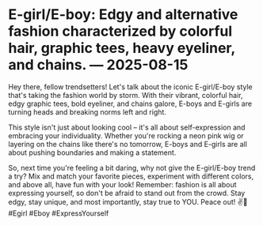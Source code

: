 # E-girl/E-boy: Edgy and alternative fashion characterized by colorful hair, graphic tees, heavy eyeliner, and chains. — 2025-08-15

Hey there, fellow trendsetters! Let's talk about the iconic E-girl/E-boy style that's taking the fashion world by storm. With their vibrant, colorful hair, edgy graphic tees, bold eyeliner, and chains galore, E-boys and E-girls are turning heads and breaking norms left and right.

This style isn't just about looking cool – it's all about self-expression and embracing your individuality. Whether you're rocking a neon pink wig or layering on the chains like there's no tomorrow, E-boys and E-girls are all about pushing boundaries and making a statement.

So, next time you're feeling a bit daring, why not give the E-girl/E-boy trend a try? Mix and match your favorite pieces, experiment with different colors, and above all, have fun with your look! Remember: fashion is all about expressing yourself, so don't be afraid to stand out from the crowd. Stay edgy, stay unique, and most importantly, stay true to YOU. Peace out! ✌️🖤 #Egirl #Eboy #ExpressYourself